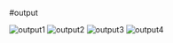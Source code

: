 #output


![output1](https://user-images.githubusercontent.com/111500135/214314724-536f5848-ea93-4685-a7cb-c771438ad106.png)
![output2](https://user-images.githubusercontent.com/111500135/214314915-a546e354-88e2-4ba7-a646-331e104e4d25.png)
![output3](https://user-images.githubusercontent.com/111500135/214314944-67569a16-4212-4cc4-9068-bc2daf405e03.png)
![output4](https://user-images.githubusercontent.com/111500135/214314998-b76ff53d-3d5f-45ba-94ea-b1f4fe25c7be.png)
